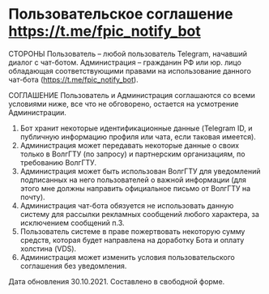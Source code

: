 # Пользовательское соглашение https://t.me/fpic_notify_bot

СТОРОНЫ
Пользователь – любой пользователь Telegram, начавший диалог с чат-ботом.
Администрация – гражданин РФ или юр. лицо обладающая соответствующими правами на использование данного чат-бота (https://t.me/fpic_notify_bot). 

СОГЛАШЕНИЕ
Пользователь и Администрация соглашаются со всеми условиями ниже, все что не обговорено, остается на усмотрение Администрации.

1. Бот хранит некоторые идентификационные данные (Telegram ID, и публичную информацию профиля или чата, если таковая имеется).  
2. Администрация может передавать некоторые данные о своих только в ВолгГТУ (по запросу) и партнерским организациям, по требованию ВолгГТУ.
3. Администрация может быть использован ВолгГТУ для уведомлений подписанных на него пользователей о важной информации (для этого мне должны направить официальное письмо от ВолгГТУ на почту).
4. Администрация чат-бота обязуется не использовать данную систему для рассылки рекламных сообщений любого характера, за исключением сообщений п.3.
5. Пользователь системе в праве пожертвовать некоторую сумму средств, которая будет направлена на доработку Бота и оплату холстина (VDS).
6. Администрация может изменить условия пользовательского соглашения без уведомления.

Дата обновления 30.10.2021. 
Составлено в свободной форме. 
